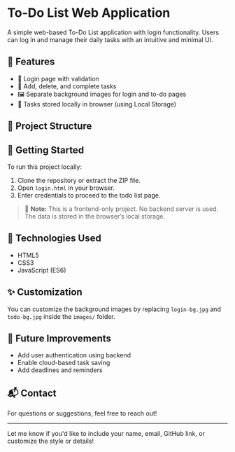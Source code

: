 # To-Do List Web Application

A simple web-based To-Do List application with login functionality. Users can log in and manage their daily tasks with an intuitive and minimal UI.

## 🌟 Features

- 🔐 Login page with validation
- 📝 Add, delete, and complete tasks
- 🖼️ Separate background images for login and to-do pages
- 💾 Tasks stored locally in browser (using Local Storage)

## 📁 Project Structure


## 🚀 Getting Started

To run this project locally:

1. Clone the repository or extract the ZIP file.
2. Open `login.html` in your browser.
3. Enter credentials to proceed to the todo list page.

> 📌 **Note:** This is a frontend-only project. No backend server is used. The data is stored in the browser’s local storage.

## 🔧 Technologies Used

- HTML5
- CSS3
- JavaScript (ES6)

## ✨ Customization

You can customize the background images by replacing `login-bg.jpg` and `todo-bg.jpg` inside the `images/` folder.

## 📌 Future Improvements

- Add user authentication using backend
- Enable cloud-based task saving
- Add deadlines and reminders

## 📬 Contact

For questions or suggestions, feel free to reach out!

---

Let me know if you'd like to include your name, email, GitHub link, or customize the style or details!
